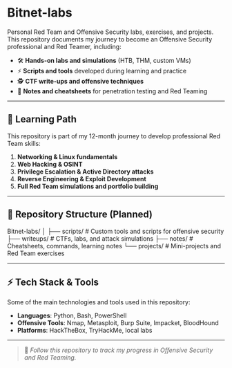 # Bitnet-labs

Personal Red Team and Offensive Security labs, exercises, and projects.  
This repository documents my journey to become an Offensive Security professional and Red Teamer, including:

- 🛠 **Hands-on labs and simulations** (HTB, THM, custom VMs)
- ⚡ **Scripts and tools** developed during learning and practice
- 🕵 **CTF write-ups and offensive techniques**
- 📖 **Notes and cheatsheets** for penetration testing and Red Teaming

---

## 🧭 Learning Path

This repository is part of my 12-month journey to develop professional Red Team skills:

1. **Networking & Linux fundamentals**  
2. **Web Hacking & OSINT**  
3. **Privilege Escalation & Active Directory attacks**  
4. **Reverse Engineering & Exploit Development**  
5. **Full Red Team simulations and portfolio building**  

---

## 📂 Repository Structure (Planned)
Bitnet-labs/
│
├── scripts/ # Custom tools and scripts for offensive security
├── writeups/ # CTFs, labs, and attack simulations
├── notes/ # Cheatsheets, commands, learning notes
└── projects/ # Mini-projects and Red Team exercises

---

## ⚡ Tech Stack & Tools

Some of the main technologies and tools used in this repository:

- **Languages**: Python, Bash, PowerShell
- **Offensive Tools**: Nmap, Metasploit, Burp Suite, Impacket, BloodHound
- **Platforms**: HackTheBox, TryHackMe, local labs

---

> 🚀 *Follow this repository to track my progress in Offensive Security and Red Teaming.*
